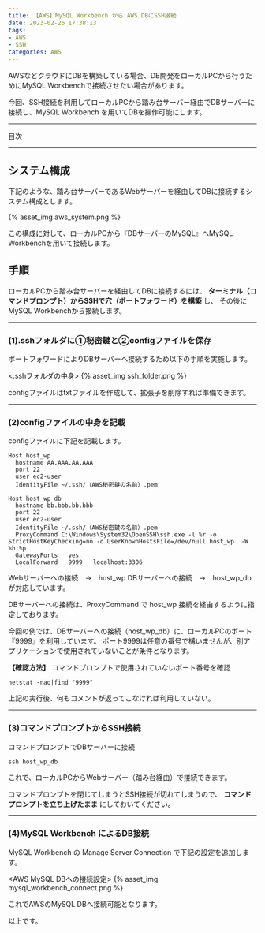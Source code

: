 ```yaml
---
title: 【AWS】MySQL Workbench から AWS DBにSSH接続
date: 2023-02-26 17:38:13
tags:
- AWS
- SSH
categories: AWS
---
```


AWSなどクラウドにDBを構築している場合、DB開発をローカルPCから行うためにMySQL Workbenchで接続させたい場合があります。

今回、SSH接続を利用してローカルPCから踏み台サーバー経由でDBサーバーに接続し、MySQL Workbench を用いてDBを操作可能にします。

___
目次
<!-- toc -->

___

## システム構成
下記のような、踏み台サーバーであるWebサーバーを経由してDBに接続するシステム構成とします。

{% asset_img aws_system.png %}

この構成に対して、ローカルPCから『DBサーバーのMySQL』へMySQL Workbenchを用いて接続します。

## 手順
ローカルPCから踏み台サーバーを経由してDBに接続するには、
**ターミナル（コマンドプロンプト）からSSHで穴（ポートフォワード）を構築** し、
その後にMySQL Workbenchから接続します。

___
### (1).sshフォルダに①秘密鍵と②configファイルを保存
ポートフォワードによりDBサーバーへ接続するため以下の手順を実施します。

<.sshフォルダの中身>
{% asset_img ssh_folder.png %}

configファイルはtxtファイルを作成して、拡張子を削除すれば準備できます。

___
### (2)configファイルの中身を記載
configファイルに下記を記載します。

```
Host host_wp
  hostname AA.AAA.AA.AAA
  port 22
  user ec2-user
  IdentityFile ~/.ssh/（AWS秘密鍵の名前）.pem

Host host_wp_db
  hostname bb.bbb.bb.bbb
  port 22
  user ec2-user
  IdentityFile ~/.ssh/（AWS秘密鍵の名前）.pem
  ProxyCommand C:\Windows\System32\OpenSSH\ssh.exe -l %r -o StrictHostKeyChecking=no -o UserKnownHostsFile=/dev/null host_wp  -W %h:%p
  GatewayPorts   yes
  LocalForward   9999   localhost:3306
```

Webサーバーへの接続　→　host_wp
DBサーバーへの接続　→　host_wp_db　が対応しています。


DBサーバーへの接続は、ProxyCommand で host_wp 接続を経由するように指定しております。

今回の例では、DBサーバーへの接続（host_wp_db）に、ローカルPCのポート『9999』を利用しています。
ポート9999は任意の番号で構いませんが、別アプリケーションで使用されていないことが条件となります。

**【確認方法】**
コマンドプロンプトで使用されていないポート番号を確認

`netstat -nao|find "9999"`

上記の実行後、何もコメントが返ってこなければ利用していない。

___
### (3)コマンドプロンプトからSSH接続
コマンドプロンプトでDBサーバーに接続

`ssh host_wp_db`

これで、ローカルPCからWebサーバー（踏み台経由）で接続できます。

コマンドプロンプトを閉じてしまうとSSH接続が切れてしまうので、
**コマンドプロンプトを立ち上げたまま** にしておいてください。

___
### (4)MySQL Workbench によるDB接続
MySQL Workbench の Manage Server Connection で下記の設定を追加します。

<AWS MySQL DBへの接続設定>
{% asset_img mysql_workbench_connect.png %}

これでAWSのMySQL DBへ接続可能となります。

以上です。
